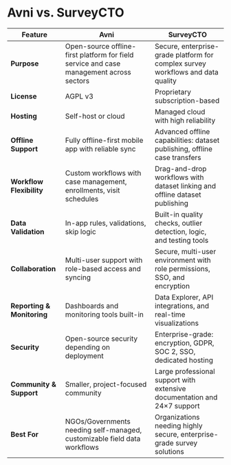 # Avni vs. SurveyCTO

| Feature                | Avni                                                                                  | SurveyCTO                                                                       |
|------------------------|----------------------------------------------------------------------------------------|----------------------------------------------------------------------------------|
| **Purpose**            | Open-source offline-first platform for field service and case management across sectors | Secure, enterprise-grade platform for complex survey workflows and data quality |
| **License**            | AGPL v3                                                                                 | Proprietary subscription-based                                                    |
| **Hosting**            | Self-host or cloud                                                                      | Managed cloud with high reliability                                               |
| **Offline Support**    | Fully offline-first mobile app with reliable sync                                       | Advanced offline capabilities: dataset publishing, offline case transfers         |
| **Workflow Flexibility** | Custom workflows with case management, enrollments, visit schedules                  | Drag-and-drop workflows with dataset linking and offline dataset publishing       |
| **Data Validation**    | In-app rules, validations, skip logic                                                   | Built-in quality checks, outlier detection, logic, and testing tools              |
| **Collaboration**      | Multi-user support with role-based access and syncing                                   | Secure, multi-user environment with role permissions, SSO, and encryption         |
| **Reporting & Monitoring** | Dashboards and monitoring tools built-in                                           | Data Explorer, API integrations, and real-time visualizations                     |
| **Security**           | Open-source security depending on deployment                                           | Enterprise-grade: encryption, GDPR, SOC 2, SSO, dedicated hosting                 |
| **Community & Support**| Smaller, project-focused community                                                      | Large professional support with extensive documentation and 24×7 support           |
| **Best For**           | NGOs/Governments needing self-managed, customizable field data workflows                | Organizations needing highly secure, enterprise-grade survey solutions            |
